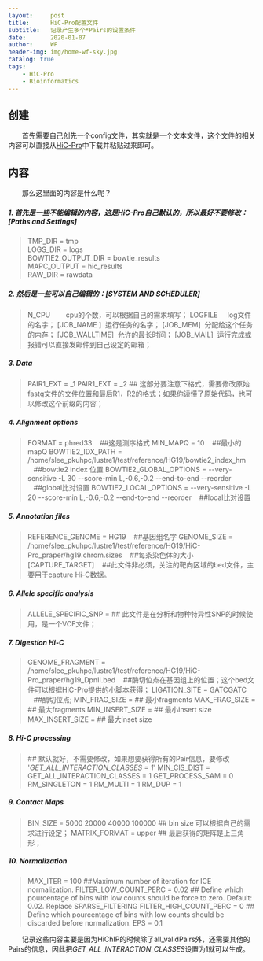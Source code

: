 ```yaml
---
layout:     post
title:      HiC-Pro配置文件
subtitle:   记录产生多个*Pairs的设置条件
date:       2020-01-07
author:     WF
header-img: img/home-wf-sky.jpg
catalog: true
tags:
    - HiC-Pro
    - Bioinformatics
---
```


## 创建
&emsp;&emsp;首先需要自己创先一个config文件，其实就是一个文本文件，这个文件的相关内容可以直接从[HiC-Pro]([https://github.com/nservant/HiC-Pro])中下载并粘贴过来即可。

## 内容
&emsp;&emsp;那么这里面的内容是什么呢？

##### 1. 首先是一些不能编辑的内容，这是HiC-Pro自己默认的，所以最好不要修改：[Paths and Settings]

> TMP_DIR = tmp<br>
> LOGS_DIR = logs<br>
> BOWTIE2_OUTPUT_DIR = bowtie_results<br>
> MAPC_OUTPUT = hic_results<br>
> RAW_DIR = rawdata<br>

##### 2. 然后是一些可以自己编辑的：[SYSTEM AND SCHEDULER]


> N_CPU&nbsp;&nbsp;&nbsp;&nbsp;&nbsp;&nbsp;&nbsp;&nbsp;cpu的个数，可以根据自己的需求填写；
> LOGFILE&nbsp;&nbsp;&nbsp;&nbsp;&nbsp;log文件的名字；
> [JOB_NAME ]&nbsp;&nbsp;运行任务的名字；
> [JOB_MEM]&nbsp;&nbsp;分配给这个任务的内存；
> [JOB_WALLTIME]&nbsp;&nbsp;允许的最长时间；
> [JOB_MAIL]&nbsp;&nbsp;运行完成或报错可以直接发邮件到自己设定的邮箱；

##### 3. Data

> PAIR1_EXT = _1
> PAIR1_EXT = _2
> \#\# 这部分要注意下格式，需要修改原始fastq文件的文件位置和最后R1，R2的格式；如果你读懂了原始代码，也可以修改这个前缀的内容；

##### 4. Alignment options

> FORMAT = phred33 &nbsp;&nbsp;&nbsp;\#\#这是测序格式
> MIN_MAPQ = 10 &nbsp;&nbsp;&nbsp;\#\#最小的mapQ
> BOWTIE2_IDX_PATH = /home/slee_pkuhpc/lustre1/test/reference/HG19/bowtie2_index_hm &nbsp;&nbsp;&nbsp;\#\#bowtie2 index 位置
> BOWTIE2_GLOBAL_OPTIONS = --very-sensitive -L 30 --score-min L,-0.6,-0.2 --end-to-end --reorder &nbsp;&nbsp;&nbsp;\#\#global比对设置
> BOWTIE2_LOCAL_OPTIONS =  --very-sensitive -L 20 --score-min L,-0.6,-0.2 --end-to-end --reorder &nbsp;&nbsp;&nbsp;\#\#local比对设置

##### 5. Annotation files

> REFERENCE_GENOME = HG19 &nbsp;&nbsp;&nbsp;\#\#基因组名字
> GENOME_SIZE = /home/slee_pkuhpc/lustre1/test/reference/HG19/HiC-Pro_praper/hg19.chrom.sizes &nbsp;&nbsp;&nbsp;\#\#每条染色体的大小
> [CAPTURE_TARGET]  &nbsp;&nbsp;&nbsp;\#\#此文件非必须，关注的靶向区域的bed文件，主要用于capture Hi-C数据。

##### 6. Allele specific analysis

> ALLELE_SPECIFIC_SNP =
> \#\# 此文件是在分析和物种特异性SNP的时候使用，是一个VCF文件； 

##### 7. Digestion Hi-C

> GENOME_FRAGMENT = /home/slee_pkuhpc/lustre1/test/reference/HG19/HiC-Pro_praper/hg19_DpnII.bed &nbsp;&nbsp;&nbsp;\#\#酶切位点在基因组上的位置；这个bed文件可以根据HiC-Pro提供的小脚本获得；
> LIGATION_SITE = GATCGATC &nbsp;&nbsp;&nbsp;\#\#酶切位点;
> MIN_FRAG_SIZE =  \#\# 最小fragments 
> MAX_FRAG_SIZE = \#\# 最大fragments 
> MIN_INSERT_SIZE = \#\# 最小insert size
> MAX_INSERT_SIZE = \#\# 最大inset size 

##### 8. Hi-C processing

> \#\# 默认就好，不需要修改，如果想要获得所有的Pair信息，要修改 '*GET_ALL_INTERACTION_CLASSES = 1*'
> MIN_CIS_DIST =
> GET_ALL_INTERACTION_CLASSES = 1
> GET_PROCESS_SAM = 0
> RM_SINGLETON = 1
> RM_MULTI = 1
> RM_DUP = 1

##### 9. Contact Maps

> BIN_SIZE = 5000 20000 40000 100000 \#\# bin size 可以根据自己的需求进行设定；
> MATRIX_FORMAT = upper \#\# 最后获得的矩阵是上三角形；

##### 10. Normalization

> MAX_ITER = 100 \#\#Maximum number of iteration for ICE normalization.
> FILTER_LOW_COUNT_PERC = 0.02 \#\# Define which pourcentage of bins with low counts should be force to zero. Default: 0.02. Replace SPARSE_FILTERING
> FILTER_HIGH_COUNT_PERC = 0 \#\# Define which pourcentage of bins with low counts should be discarded before normalization. 
> EPS = 0.1

&emsp;&emsp;记录这些内容主要是因为HiChIP的时候除了all_validPairs外，还需要其他的Pairs的信息，因此把*GET_ALL_INTERACTION_CLASSES*设置为1就可以生成。
